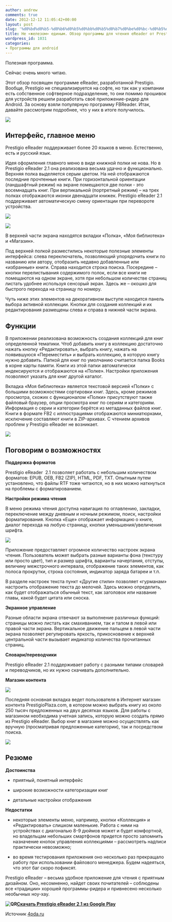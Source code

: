 ```yaml
---
author: andrew
comments: true
date: 2012-12-12 11:05:42+00:00
layout: post
slug: '%d0%bd%d0%b5-%d0%b6%d0%b5%d0%bb%d0%b5%d0%b7%d0%be%d0%bc-%d0%b5%d0%b4%d0%b8%d0%bd%d1%8b%d0%bc-%d0%be%d0%b1%d0%b7%d0%be%d1%80-%d0%bf%d1%80%d0%be%d0%b3%d1%80%d0%b0%d0%bc%d0%bc%d1%8b-%d0%b4'
title: Не «железом» единым. Обзор программы для чтения eReader от Prestigio
wordpress_id: 1031
categories:
- Программы для android
---
```


Полезная программа.





Сейчас очень много читаю.





Этот обзор посвящен программе eReader, разработанной Prestigio. Вообще, Prestigio не специализируется на софте, но так как у компании есть собственное софтверное подразделение, то они помимо прошивок для устройств решили разработать своё приложение-ридер для Android. За основу взяли популярную программу FBReader. Итак, давайте рассмотрим подробнее, что у них в итоге получилось.





![](http://s.4pda.ru/wp-content/uploads/2012/12/01-288x480.png)


<!-- more -->






## **Интерфейс, главное меню**





Prestigio eReader поддерживает более 20 языков в меню. Естественно, есть и русский язык.





Идея оформления главного меню в виде книжной полки не нова. Но в Prestigio eReader 2.1 она реализована весьма удачно и функционально. Верхняя полка выделяется серым цветом. На ней отображаются последние прочтенные книги. При горизонтальной ориентации (ландшафтный режим) на экране помещаются две полки - это восемнадцать книг. При вертикальной (портретный режим) – на трех полках отображаются иконки двенадцати книжек. Prestigio eReader 2.1 поддерживает автоматическую смену ориентации при перевороте устройства.





![](http://s.4pda.ru/wp-content/uploads/2012/12/01-288x480.png)




![](http://s.4pda.ru/wp-content/uploads/2012/12/02-480x288.png)




В верхней части экрана находятся вкладки «Полка», «Моя библиотека» и «Магазин».





Под верхней полкой разместились некоторые полезные элементы интерфейса: слева переключатель, позволяющий упорядочить книги по названию или автору, отобразить недавно добавленные или «избранные» книги. Справа находится строка поиска. Посередине – кнопки перелистывания содержимого полок, если все книги не помещаются на одном экране, хотя при небольшом количестве страниц листать удобнее используя сенсорый экран. Здесь же – окошко для быстрого перехода на страницу по номеру.





Чуть ниже этих элементов на декоративном выступе находится панель выбора активной коллекции. Кнопки для создания коллекций и их редактирования размещены слева и справа в нижней части экрана.









## **Функции**





В приложении реализована возможность создания коллекций для книг определенной тематики. Чтоб добавить книгу в коллекцию достаточно нажать кнопку «Редактировать», выбрать книгу, нажать на появившуюся «Переместить» и выбрать коллекцию, в которую книгу нужно добавить. Папкой для книг по умолчанию считается папка Books в корне карты памяти. Книги из этой папки автоматически индексируются и отображаются на «Полке». Настройки приложения позволяют указать для книг другой каталог.





Вкладка «Моя библиотека» является текстовой версией «Полки» с большими возможностями сортировки книг. Здесь, кроме режимов просмотра, схожих с функционалом «Полки» присутствуют также файловый браузер, опции просмотра книг по сериям и категориям. Информация о серии и категории берётся из метаданных файлов книг. Книги в формате FB2 с иллюстрациями отображаются миниатюрками, исключение составляют книги в ZIP-архивах. С чтением архивов проблем у Prestigio eReader не возникает.





![](http://s.4pda.ru/wp-content/uploads/2012/12/03-288x480.png)








## **Поговорим о возможностях**





**Поддержка форматов**





Prestigio eReader  2.1 позволяет работать с небольшим количеством форматов: EPUB, OEB, FB2 (ZIP), HTML, PDF, TXT. Опытным путем установлено, что файлы RTF тоже читаются, но в них можно наткнуться на проблемы с форматированием.





**Настройки режима чтения**





В меню режима чтения доступна навигация по оглавлению, закладки, переключение между дневным и ночным режимом, поиск, настройки форматирования. Кнопка «Еще» отображает информацию о книге, диалог перехода на любую страницу, кнопки уменьшения/увеличения шрифта.





![](http://s.4pda.ru/wp-content/uploads/2012/12/041-288x480.png)




Приложение предоставляет огромное количество настроек экрана чтения. Пользователь может выбрать разные варианты фона (текстуру или просто цвет), тип и размер шрифта, варианты начертания, отступы, величину межстрочного интервала, отображение таких элементов, как полоса прокрутки, строка состояния, индикатор заряда батареи и т.п.





В разделе настроек текста пункт «Другие стили» позволяет «гурманам» настроить отображение текста до мелочей. Здесь можно определить, как будет отображаться обычный текст, как заголовок или название главы, какой будет цитата или сноска.









**Экранное управление**





Разные области экрана отвечают за выполнение различных функций: страницы можно листать как смахиванием, так и тапом в левой или правой части экрана. Вертикальное движение пальцем в левой части экрана позволяет регулировать яркость, прикосновение к верхней центральной части вызывает индикатор количества прочитанных страниц.









**Словари/переводчики**





Prestigio eReader 2.1 поддерживает работу с разными типами словарей и переводчиков, но их нужно скачивать дополнительно.









**Магазин контента**





![](http://s.4pda.ru/wp-content/uploads/2012/12/051-288x480.png)




Последняя основная вкладка ведет пользователя в Интернет магазин контента PrestigioPlaza.com, в котором можно выбрать книгу из около 250 тысяч предложенных на двух десятках языков. Для работы с магазином необходима учетная запись, которую можно создать прямо из Prestigio eReader. Выбор книг в магазине можно осуществлять как вручную (просматривая предложенные категории), так и посредством поиска.





![](http://s.4pda.ru/wp-content/uploads/2012/12/061-288x480.png)







## **Резюме**





**Достоинства**








  * приятный, понятный интерфейс



  * широкие возможности категоризации книг



  * детальные настройки отображения






**Недостатки**








  * некоторые элементы меню, например, кнопки «Коллекция» и «Редактировать» слишком маленькие. Работа с ними на устройствах с диагональю 8-9 дюймов может и будет комфортной, но владельцам небольших смартфонов придется просто запомнить назначение кнопок управления коллекциями – рассмотреть надписи практически невозможно;



  * во время тестирования приложения оно несколько раз прекращало работу при использовании файлового менеджера. Будем надеяться, что этот баг скоро пофиксят.






Prestigio eReader – весьма удобное приложение для чтения с приятным дизайном. Оно, несомненно, найдет своих почитателей – соблюдены все «традиции» хорошей программы-ридера и привнесено несколько необычных ноу-хау.





**![QR](http://s.4pda.ru/forum/style_images/1/qr_code.gif)[Скачать Prestigio eReader 2.1 из Google Play](https://play.google.com/store/apps/details?id=com.prestigio.ereader)**





Источник [4pda.ru](http://4pda.ru/2012/12/07/81541/#more-81541)
